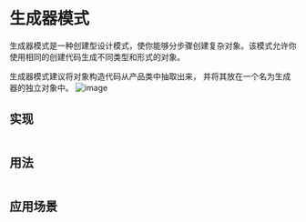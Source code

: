 # 生成器模式
生成器模式是一种创建型设计模式，使你能够分步骤创建复杂对象。该模式允许你使用相同的创建代码生成不同类型和形式的对象。

生成器模式建议将对象构造代码从产品类中抽取出来， 并将其放在一个名为生成器的独立对象中。
![image](https://user-images.githubusercontent.com/65383410/165235715-43884ec1-5c98-4949-80d0-25b89a797bf5.png)




## 实现

```go

```

## 用法

```go

```

## 应用场景
